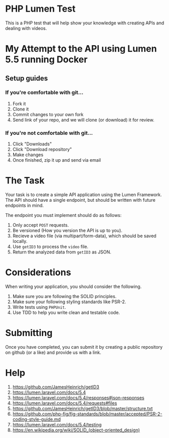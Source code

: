 # PHP Lumen Test

This is a PHP test that will help show your knowledge with creating APIs and dealing with videos.

<h1>My Attempt to the API using Lumen 5.5 running Docker</h1>



## Setup guides

### If you're comfortable with git...

1. Fork it
2. Clone it
3. Commit changes to your own fork
4. Send link of your repo, and we will clone (or download) it for review.

### If you're not comfortable with git...

1. Click "Downloads"
2. Click "Download repository"
3. Make changes
4. Once finished, zip it up and send via email

# The Task

Your task is to create a simple API application using the Lumen Framework. The API should have a single endpoint, but should be written with future endpoints in mind. 

The endpoint you must implement should do as follows: 

1. Only accept ``POST`` requests.
2. Be versioned (How you version the API is up to you).
3. Recieve a video file (via multipart/form-data), which should be saved locally. 
4. Use ``getID3`` to process the ``video`` file.
5. Return the analyzed data from ``getID3`` as JSON.

# Considerations

When writing your application, you should consider the following.

1. Make sure you are following the SOLID principles.
2. Make sure your following styling standards like PSR-2.
3. Write tests using ``PHPUnit``.
4. Use TDD to help you write clean and testable code.

# Submitting

Once you have completed, you can submit it by creating a public repository on github (or a like) and provide us with a link.

# Help

1. https://github.com/JamesHeinrich/getID3
2. https://lumen.laravel.com/docs/5.4
3. https://lumen.laravel.com/docs/5.4/responses#json-responses
4. https://lumen.laravel.com/docs/5.4/requests#files
5. https://github.com/JamesHeinrich/getID3/blob/master/structure.txt
6. https://github.com/php-fig/fig-standards/blob/master/accepted/PSR-2-coding-style-guide.md
7. https://lumen.laravel.com/docs/5.4/testing
8. https://en.wikipedia.org/wiki/SOLID_(object-oriented_design)